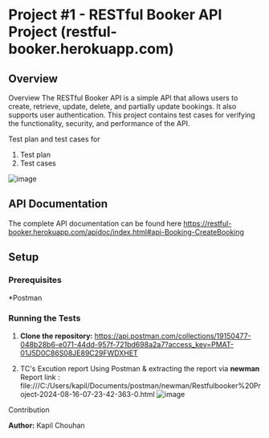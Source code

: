 # Project #1 - RESTful Booker API Project (restful-booker.herokuapp.com)

## Overview

Overview
The RESTful Booker API is a simple API that allows users to create, retrieve, update, delete, and partially update bookings. It also supports user authentication. This project contains test cases for verifying the functionality, security, and performance of the API.

Test plan and test cases for

1. Test plan
2. Test cases

![image](https://github.com/user-attachments/assets/3c9261c1-bee6-46fe-b04b-7c359e3fd3a2)



## API Documentation

The complete API documentation can be found here https://restful-booker.herokuapp.com/apidoc/index.html#api-Booking-CreateBooking


## Setup

### Prerequisites

*Postman


### Running the Tests

1. **Clone the repository:**
   https://api.postman.com/collections/19150477-048b28b6-e071-44dd-957f-721bd698a2a7?access_key=PMAT-01J5D0C86S08JE89C29FWDXHET
   
2. TC's Excution report Using Postman & extracting the report via **newman**
    Report link : file:///C:/Users/kapil/Documents/postman/newman/Restfulbooker%20Project-2024-08-16-07-23-42-363-0.html
       ![image](https://github.com/user-attachments/assets/c7fd6a6b-0f48-459d-82ca-d707376df431)

Contribution

**Author:** Kapil Chouhan   
